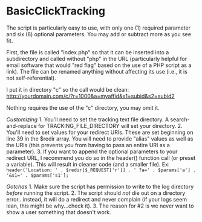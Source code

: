 BasicClickTracking
==================

The script is particularly easy to use, with only one (1) required parameter and six (6) optional parameters. You may add or subtract more as you see fit.

First, the file is called "index.php" so that it can be inserted into a subdirectory and called without "php" in the URL (particularly helpful for email software that would "red flag" based on the use of a PHP script as a link). The file can be renamed anything without affecting its use (i.e., it is not self-referential). 

I put it in directory "c" so the call would be clean:
http://yourdomain.com/c/?r=1000&a=myaffid&s1=subid&s2=subid2

Nothing requires the use of the "c" directory, you may omit it.

*Customizing*
    1. You'll need to set the tracking text file directory. A search-and-replace for TRACKING_FILE_DIRECTORY will set your directory.
    2. You'll need to set values for your redirect URIs. These are set beginning on line 39 in the $redir array. You will need to provide "alias" values as well as the URIs (this prevents you from having to pass an entire URI as a parameter).
    3. If you want to append the optional parameters to your redirect URL, I recommend you do so in the header() function call (or preset a variable). This will result in cleaner code (and a smaller file). 
       Ex: `header('Location: ' . $redir[$_REQUEST['r']] . ' ?a=' . $params['a'] . '&s1=' . $params['s1'];`
    

*Gotchas*
    1. Make sure the script has permission to write to the log directory _before_ running the script.
    2. The script should _not_ die out on a directory error...instead, it will do a redirect and never complain (if your logs seem lean, this might be why...check it).
    3. The reason for #2 is we never want to show a user something that doesn't work.
